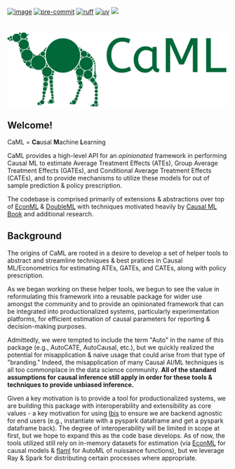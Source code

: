 [![image](https://img.shields.io/pypi/v/caml.svg)](https://pypi.python.org/pypi/caml)
[![pre-commit](https://img.shields.io/badge/pre--commit-enabled-brightgreen?logo=pre-commit&logoColor=white)](https://github.com/pre-commit/pre-commit)
[![ruff](https://img.shields.io/endpoint?url=https://raw.githubusercontent.com/astral-sh/ruff/main/assets/badge/v2.json)](https://github.com/astral-sh/ruff)
[![uv](https://img.shields.io/endpoint?url=https://raw.githubusercontent.com/astral-sh/uv/main/assets/badge/v0.json)](https://github.com/astral-sh/uv)
![](https://img.shields.io/badge/Lifecycle-Experimental-blue?style=flat)


<h1>
<img src="docs/assets/main_logo.svg" align="center" alt="CaML Logo" height="auto" width=500px/>
</h1>

## Welcome!

CaML = **Ca**usal **M**achine **L**earning

CaML provides a high-level API for an *opinionated* framework in performing Causal ML to estimate Average Treatment Effects (ATEs), Group Average Treatment Effects (GATEs), and Conditional Average Treatment Effects (CATEs), and to provide mechanisms to utilize these models for out of sample prediction & policy prescription. 

The codebase is comprised primarily of extensions & abstractions over top of [EconML](https://github.com/py-why/EconML) & [DoubleML](https://docs.doubleml.org/stable/api/generated/doubleml.datasets.make_confounded_irm_data.html#doubleml.datasets.make_confounded_irm_data) with techniques motivated heavily by [Causal ML Book](https://causalml-book.org/) and additional research. 

## Background
The origins of CaML are rooted in a desire to develop a set of helper tools to abstract and streamline techniques & best pratices in Causal ML/Econometrics for estimating ATEs, GATEs, and CATEs, along with policy prescription.   

As we began working on these helper tools, we begun to see the value in reformulating this framework into a reusable package for wider use amongst the community and to provide an opinionated framework that can be integrated into productionalized systems, particularly experimentation platforms, for efficient estimation of causal parameters for reporting & decision-making purposes.

Admittedly, we were tempted to include the term "Auto" in the name of this package (e.g., AutoCATE, AutoCausal, etc.), but we quickly realized the potential for misapplication & naive usage that could arise from that type of "branding." Indeed, the misapplication of many Causal AI/ML techniques is all too commonplace in the data science community. **All of the standard assumptions for causal inference still apply in order for these tools & techniques to provide unbiased inference.**

Given a key motivation is to provide a tool for productionalized systems, we are building this package with interoperability and extensibility as core values - a key motivation for using [Ibis](https://ibis-project.org/) to ensure we are backend agnostic for end users (e.g., instantiate with a pyspark dataframe and get a pyspark dataframe back). The degree of interoperability will be limited in scope at first, but we hope to expand this as the code base develops. As of now, the tools utilized still rely on in-memory datasets for estimation (via [EconML](https://github.com/py-why/EconML) for causal models & [flaml](https://microsoft.github.io/FLAML/) for AutoML of nuissance functions), but we leverage Ray & Spark for distributing certain processes where appropriate.  

